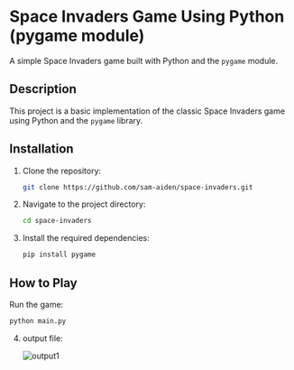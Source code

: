 # Space Invaders Game Using Python (pygame module)

A simple Space Invaders game built with Python and the `pygame` module.

## Description

This project is a basic implementation of the classic Space Invaders game using Python and the `pygame` library.

## Installation

1. Clone the repository:
    ```bash
    git clone https://github.com/sam-aiden/space-invaders.git
    ```
2. Navigate to the project directory:
    ```bash
    cd space-invaders
    ```
3. Install the required dependencies:
    ```bash
    pip install pygame
    ```

## How to Play

Run the game:
```bash
python main.py
```
4. output file:

    ![output1](https://github.com/user-attachments/assets/253bd782-c71a-4008-b88c-7d423b4179a0)



